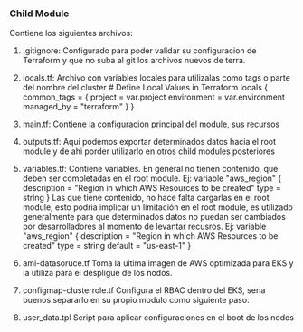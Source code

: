 ### Child Module ###
Contiene los siguientes archivos:
1) .gitignore:
    Configurado para poder validar su configuracion de Terraform y que no suba al git los archivos nuevos de terra.
2) locals.tf:
    Archivo con variables locales para utilizalas como tags o parte del nombre del cluster
        # Define Local Values in Terraform
        locals {
          common_tags = {
            project     = var.project
            environment = var.environment
            managed_by  = "terraform"
          }
        }  

3) main.tf:
    Contiene la configuracion principal del module, sus recursos

4) outputs.tf:
    Aqui podemos exportar determinados datos hacia el root module y de ahi porder utilizarlo en otros child modules posteriores
    
5) variables.tf:
    Contiene variables.
        En general no tienen contenido, que deben ser completadas en el root module.
    Ej:
    variable "aws_region" {
      description = "Region in which AWS Resources to be created"
      type        = string
    }
    Las que tiene contenido, no hace falta cargarlas en el root module, esto podria implicar un limitación en el root module, es utilizado generalmente para que determinados datos no puedan ser cambiados por desarrolladores al momento de levantar recusros.
    Ej:
    variable "aws_region" {
      description = "Region in which AWS Resources to be created"
      type        = string
      default     = "us-east-1"
    }

6) ami-datasoruce.tf
    Toma la ultima imagen de AWS optimizada para EKS y la utiliza para el despligue de los nodos.

7) configmap-clusterrole.tf
    Configura el RBAC dentro del EKS, seria buenos separarlo en su propio modulo como siguiente paso.
    
8) user_data.tpl
    Script para aplicar configuraciones en el boot de los nodos